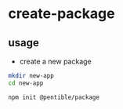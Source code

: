 # create-package

## usage

-   create a new package

```bash
mkdir new-app
cd new-app

npm init @pentible/package
```
